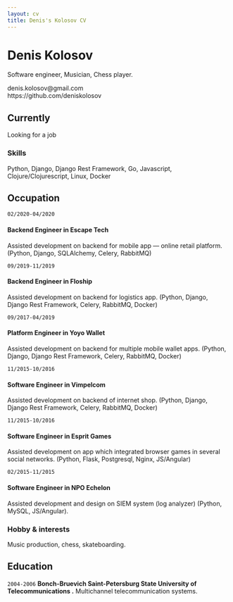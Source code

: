 ```yaml
---
layout: cv
title: Denis's Kolosov CV
---
```

# Denis Kolosov
Software engineer, Musician, Chess player.

<div id="webaddress">
denis.kolosov@gmail.com<br>
https://github.com/deniskolosov<br> 
</div>


## Currently
Looking for a job

### Skills
Python, Django, Django Rest Framework, Go, Javascript, Clojure/Clojurescript, Linux, Docker


## Occupation
`02/2020-04/2020`
#### Backend Engineer in Escape Tech
Assisted development on backend for mobile app — online retail platform.
(Python, Django, SQLAlchemy, Celery, RabbitMQ)


`09/2019-11/2019`
#### Backend Engineer in Floship
Assisted development on backend for logistics app.
(Python, Django, Django Rest Framework, Celery, RabbitMQ, Docker)

`09/2017-04/2019`
#### Platform Engineer in Yoyo Wallet
Assisted development on backend for multiple mobile wallet apps.
(Python, Django, Django Rest Framework, Celery, RabbitMQ, Docker)

`11/2015-10/2016`
#### Software Engineer in Vimpelcom
Assisted development on backend of internet shop.
(Python, Django, Django Rest Framework, Celery, RabbitMQ, Docker)

`11/2015-10/2016`
#### Software Engineer in Esprit Games
Assisted development on app which integrated browser games in several social networks.
(Python, Flask, Postgresql, Nginx, JS/Angular)

`02/2015-11/2015`
#### Software Engineer in NPO Echelon
Assisted development and design on SIEM system (log analyzer) (Python, MySQL, JS/Angular).

### Hobby & interests

Music production, chess, skateboarding.

## Education

`2004-2006`
__Bonch-Bruevich Saint-Petersburg State University of Telecommunications .__
  Multichannel telecommunication systems.



<!-- ### Footer

Last updated: July 2020 -->



